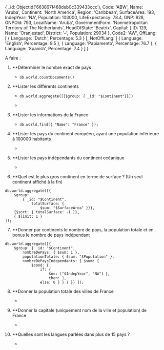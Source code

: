 
{
  _id: ObjectId('663897f468deb0c339433ccc'),
  Code: 'ABW',
  Name: 'Aruba',
  Continent: 'North America',
  Region: 'Caribbean',
  SurfaceArea: 193,
  IndepYear: 'NA',
  Population: 103000,
  LifeExpectancy: 78.4,
  GNP: 828,
  GNPOld: 793,
  LocalName: 'Aruba',
  GovernmentForm: 'Nonmetropolitan Territory of The Netherlands',
  HeadOfState: 'Beatrix',
  Capital: { ID: 129, Name: 'Oranjestad', District: '–', Population: 29034 },
  Code2: 'AW',
  OffLang: [ { Language: 'Dutch', Percentage: 5.3 } ],
  NotOffLang: [
    { Language: 'English', Percentage: 9.5 },
    { Language: 'Papiamento', Percentage: 76.7 },
    { Language: 'Spanish', Percentage: 7.4 }
  ]
}


A faire : 
1. **Déterminer le nombre exact de pays
	- ```db.world.countDocuments()```

2. **Lister les différents continents
	- ```db.world.aggregate([{$group: { _id: "$Continent"}}])```
	- ````db.world.distinct("Continent")


3. **Lister les informations de la France
	- ```db.world.find({ "Name": "France" }); ```


4. **Lister les pays du continent européen, ayant une population inférieure à 100000 habitants 
	-  ```db.world.find({ "Continent": "Europe", "Population": { $lt: 100000 } });


5. **Lister les pays indépendants du continent océanique
	-  ```db.world.find({ "Continent": "Oceania", "IndepYear": { $ne: "NA" } });


6. **Quel est le plus gros continent en terme de surface ? (Un seul continent affiché à la fin) 
```
db.world.aggregate([{ 
	$group: 
		{ _id: "$Continent", 
			totalSurface: { 
				$sum: "$SurfaceArea" }}},
	{$sort: { totalSurface: -1 }}, 
	{ $limit: 1 }
]);
```




7. **Donner par continents le nombre de pays, la population totale et en bonus le nombre de pays indépendant 
```
db.world.aggregate([{ 
	$group: { _id: "$Continent",
		nombreDePays: { $sum: 1 },
		populationTotale: { $sum: "$Population" },
		nombreDePaysIndependants: { $sum: { 
			$cond: { 
				if: { 
					$ne: ["$IndepYear", "NA"] },
					then: 1, 
				else: 0 } } } }} ]);
```


8. **Donner la population totale des villes de France 
	-  ```db.world.findOne({ "Code": "FRA" }).Population


9. **Donner la capitale (uniquement nom de la ville et population) de France 
	-  ``` db.world.findOne({ "Code": "FRA" }, { "Capital.Name": 1, "Capital.Population": 1 });


10. **Quelles sont les langues parlées dans plus de 15 pays ?
	-  ```db.world.aggregate([ { $unwind: "$OffLang" }, { $group: { _id: "$OffLang.Language", count: { $sum: 1 } }}, { $match: { count: { $gt: 15 }}} ]);


